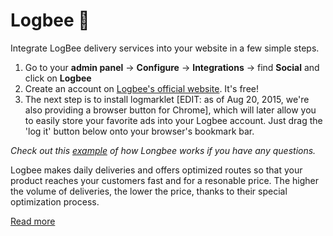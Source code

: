 # Logbee 🐝

 Integrate LogBee delivery services into your website in a few simple steps.
 1. Go to your **admin panel** -> **Configure** -> **Integrations** ->  find **Social** and click on **Logbee**
 2. Create an account on [Logbee's official website](https://www.logbee.com/login;jsessionid=gzTkxwGG6yRuaO5-PKOAnho7?0). It's free!
 3. The next step is to install  logmarklet [EDIT: as of Aug 20, 2015, we're also providing a browser button for Chrome], which will later allow you to easily store your favorite ads into your Logbee account. Just drag the 'log it' button below onto your browser's bookmark bar.
 
 *Check out this [example](http://blog.logbee.com/2014/09/my-new-subie.html) of how Longbee works if you have any questions.*
 
 
 
 
Logbee makes daily deliveries and offers optimized routes so that your product reaches your customers fast and for a resonable price. 
The higher the volume of deliveries, the lower the price, thanks to their special optimization process.

[Read more](https://www.logbee.com.br/features.html)
